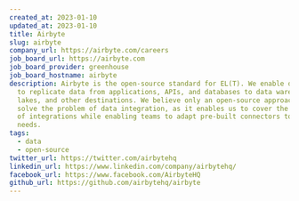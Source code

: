 ```yaml
---
created_at: 2023-01-10
updated_at: 2023-01-10
title: Airbyte
slug: airbyte
company_url: https://airbyte.com/careers
job_board_url: https://airbyte.com
job_board_provider: greenhouse
job_board_hostname: airbyte
description: Airbyte is the open-source standard for EL(T). We enable data teams
  to replicate data from applications, APIs, and databases to data warehouses,
  lakes, and other destinations. We believe only an open-source approach can
  solve the problem of data integration, as it enables us to cover the long tail
  of integrations while enabling teams to adapt pre-built connectors to their
  needs.
tags:
  - data
  - open-source
twitter_url: https://twitter.com/airbytehq
linkedin_url: https://www.linkedin.com/company/airbytehq/
facebook_url: https://www.facebook.com/AirbyteHQ
github_url: https://github.com/airbytehq/airbyte
---
```

